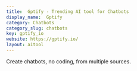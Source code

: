 ```yaml
---
title:  Gptify - Trending AI tool for Chatbots
display_name:  Gptify
category: Chatbots
category_slug: chatbots
key: gptify_io
website: https://gptify.io/
layout: aitool
---
```


Create chatbots, no coding, from multiple sources.
